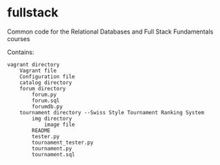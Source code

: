 fullstack
=============

Common code for the Relational Databases and Full Stack Fundamentals courses

Contains:

    vagrant directory
        Vagrant file
        Configuration file
        catalog directory
        forum directory
            forum.py
            forum.sql
            forumdb.py
        tournament directory --Swiss Style Tournament Ranking System
            img directory
                image file
            README
            tester.py
            tournament_tester.py
            tournament.py
            tournament.sql
